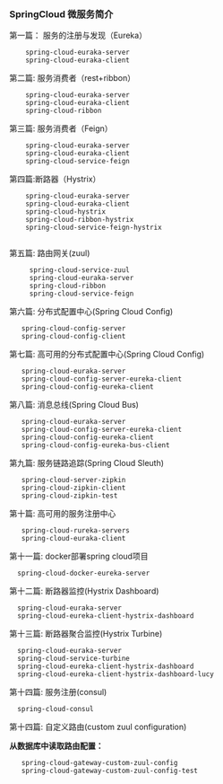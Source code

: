 ### SpringCloud 微服务简介

第一篇： 服务的注册与发现（Eureka）
```
    spring-cloud-euraka-server
    spring-cloud-euraka-client
```
第二篇: 服务消费者（rest+ribbon）
```
    spring-cloud-euraka-server
    spring-cloud-euraka-client
    spring-cloud-ribbon
```

第三篇: 服务消费者（Feign）
```
    spring-cloud-euraka-server
    spring-cloud-euraka-client
    spring-cloud-service-feign
```
第四篇:断路器（Hystrix）
```
    spring-cloud-euraka-server
    spring-cloud-euraka-client
    spring-cloud-hystrix
    spring-cloud-ribbon-hystrix
    spring-cloud-service-feign-hystrix
   
```
第五篇: 路由网关(zuul)
```
     spring-cloud-service-zuul
     spring-cloud-euraka-server
     spring-cloud-ribbon
     spring-cloud-service-feign
```
 第六篇: 分布式配置中心(Spring Cloud Config)
 ```
    spring-cloud-config-server
    spring-cloud-config-client
 ```
 第七篇: 高可用的分布式配置中心(Spring Cloud Config)
 ```
    spring-cloud-euraka-server
    spring-cloud-config-server-eureka-client
    spring-cloud-config-eureka-client
 ```
第八篇: 消息总线(Spring Cloud Bus)
 ```
    spring-cloud-euraka-server
    spring-cloud-config-server-eureka-client
    spring-cloud-config-eureka-client
    spring-cloud-config-eureka-bus-client
 ```
 第九篇: 服务链路追踪(Spring Cloud Sleuth)
 ```
    spring-cloud-server-zipkin
    spring-cloud-zipkin-client
    spring-cloud-zipkin-test
 ```
 第十篇: 高可用的服务注册中心
 ```
    spring-cloud-rureka-servers
    spring-cloud-euraka-client
 ```
  第十一篇: docker部署spring cloud项目
  ```
    spring-cloud-docker-eureka-server
  ```

  第十二篇: 断路器监控(Hystrix Dashboard)
  ```
    spring-cloud-euraka-server
    spring-cloud-eureka-client-hystrix-dashboard
  ```
  第十三篇: 断路器聚合监控(Hystrix Turbine)
  ```
    spring-cloud-euraka-server
    spring-cloud-service-turbine
    spring-cloud-eureka-client-hystrix-dashboard
    spring-cloud-eureka-client-hystrix-dashboard-lucy
  ```
  第十四篇: 服务注册(consul)
  ```
    spring-cloud-consul
  ```

第十四篇: 自定义路由(custom zuul configuration)

 **从数据库中读取路由配置：**

```
   spring-cloud-gateway-custom-zuul-config
   spring-cloud-gateway-custom-zuul-config-test
```